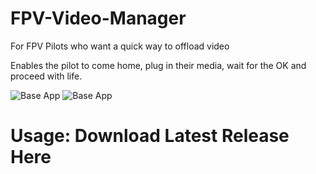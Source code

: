 # FPV-Video-Manager
For FPV Pilots who want a quick way to offload video

Enables the pilot to come home, plug in their media, wait for the OK and proceed with life.

![Base App](https://i.imgur.com/5xQhy2R.png)
![Base App](https://i.imgur.com/wHHHB9e.png)

<h1>Usage:
  Download Latest Release Here
  
